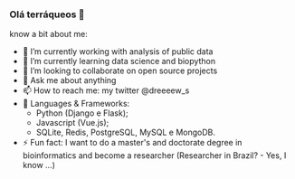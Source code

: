 ### Olá terráqueos 👋

know a bit about me:

- 🔭 I’m currently working with analysis of public data
- 🌱 I’m currently learning data science and biopython
- 👯 I’m looking to collaborate on open source projects
- 💬 Ask me about anything
- 📫 How to reach me: my twitter @dreeeew_s
- 🔧 Languages & Frameworks: 
  - Python (Django e Flask);
  - Javascript (Vue.js);
  - SQLite, Redis, PostgreSQL, MySQL e MongoDB.
- ⚡ Fun fact: I want to do a master's and doctorate degree in bioinformatics and become a researcher (Researcher in Brazil? - Yes, I know ...)

